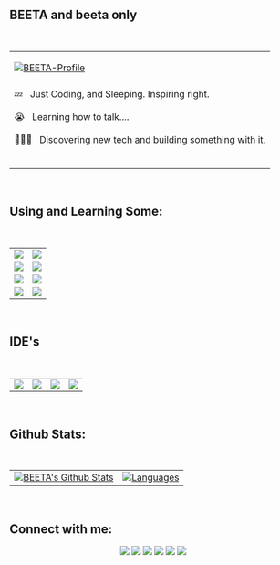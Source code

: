 

## **BEETA and beeta only**

<table>
</br>
  <tr>
    <td valign="center">
    <p>
      <a href="">
        <img src="https://img.shields.io/badge/my_portfolio-000?style=for-the-badge&logo=ko-fi&logoColor=white" alt="BEETA-Profile"/></a>
      <p>
      <h3></h3>
        💤 &nbsp; Just Coding, and Sleeping. Inspiring right.
        <br/>
        <br/>
        😭 &nbsp; Learning how to talk....
        <br/>
        <br/>
        🧑🏽‍💻 &nbsp; Discovering new tech and building something with it.
        <br/>
        <br/>
      <p/>
    </td>
  </tr>
</table>
</br>

## **Using and Learning Some:**

<table>
  </br>
  <tr>
	  <td>
	    <img src="https://img.shields.io/badge/c++-%2300599C.svg?style=for-the-badge&logo=c%2B%2B&logoColor=white"/>
	  </td>
    <td>
	    <img src="https://img.shields.io/badge/shell_script-%23121011.svg?style=for-the-badge&logo=gnu-bash&logoColor=white"/>
	  </td>
	</tr>
	<tr>
	  <td>
	    <img src="https://img.shields.io/badge/python-3670A0?style=for-the-badge&logo=python&logoColor=ffdd54"/>
	  </td>
    <td>
	    <img src="https://img.shields.io/badge/javascript-%23323330.svg?style=for-the-badge&logo=javascript&logoColor=%23F7DF1E"/>
	  </td>
  </tr>
  <tr>
    <td>
	    <img src="https://img.shields.io/badge/java-%23ED8B00.svg?style=for-the-badge&logo=java&logoColor=white"/>
    </td>
    <td>
	    <img src="https://img.shields.io/badge/html5-%23E34F26.svg?style=for-the-badge&logo=html5&logoColor=white"/>
	  </td>
  </tr>
  <tr>
    <td>
	    <img src="https://img.shields.io/badge/lua-%232C2D72.svg?style=for-the-badge&logo=lua&logoColor=white"/>
    </td>
    <td>
	    <img src="https://img.shields.io/badge/css3-%231572B6.svg?style=for-the-badge&logo=css3&logoColor=white"/>
	  </td>
  </tr>
</table>
</br>

## **IDE's**

<table>
  </br>
  <tr>
    <td>
      <img src="https://img.shields.io/badge/Emacs-%237F5AB6.svg?&style=for-the-badge&logo=gnu-emacs&logoColor=white" />
      </td>
      <td>
      <img src="https://img.shields.io/badge/NeoVim-%2357A143.svg?&style=for-the-badge&logo=neovim&logoColor=white" />
    </td>
    <td>
      <img src="https://img.shields.io/badge/VIM-%2311AB00.svg?style=for-the-badge&logo=vim&logoColor=white" />
    </td>
    <td>
      <img src="https://img.shields.io/badge/Visual%20Studio%20Code-0078d7.svg?style=for-the-badge&logo=visual-studio-code&logoColor=white" />
    </td>
  </tr>
</table>
</br>

<!-- ## Explore Projects🏽
<table>
  <tr>
    <td>
      <a href=""><img src="" /></a>
    </td>
    <td>
      <a href=""><img src="" /></a>
    </td>
  </tr>
</table>
<p align="center">
  <a href=""><img src="" /></a>
</p> -->

## **Github Stats:**
<table>
</br>
  <tr>
    <td>
      <a href="https://github.com/Cloud-Bomb"><img alt="BEETA's Github Stats" src="https://github-readme-stats.vercel.app/api?username=Cloud-Bomb&show_icons=true&count_private=true&theme=gruvbox&hide_border=true&bg_color=1d2a3a" /></a>
    </td>
    <!--
    <td>
      <a href="http://www.github.com/Cloud-Bomb"><img src="https://github-readme-streak-stats.herokuapp.com/?user=Cloud-Bomb&stroke=ffffff&background=1d2a3a&ring=5BCDEC&fire=5BCDEC&currStreakNum=ffffff&currStreakLabel=5BCDEC&sideNums=ffffff&sideLabels=ffffff&dates=ffffff&hide_border=true" /></a>
    </td>
    -->
    <td>
      <a href="https://github.com/Cloud-Bomb"><img alt="Languages" src="https://github-readme-stats.vercel.app/api/top-langs/?username=Cloud-Bomb&langs_count=8&count_private=true&layout=compact&theme=gruvbox&hide_border=true&bg_color=1d2a3a"/></a>
    </td>
  </tr>
</table>
</br>

## **Connect with me:**

<p align="center">
  <a href = ""><img src="https://img.icons8.com/fluent/48/000000/linkedin.png"/></a>
  <a href = ""><img src="https://img.icons8.com/fluent/48/000000/twitter.png"/></a>
  <a href = ""><img src="https://img.icons8.com/fluent/48/000000/instagram-new.png"/></a>
  <a href = ""><img src="https://img.icons8.com/fluent/48/000000/facebook.png"/></a>
  <a href = ""><img src="https://img.icons8.com/fluent/48/000000/discord.png"/></a>
  <a href = ""><img src="https://img.icons8.com/fluent/48/000000/github.png"/>
</p>
